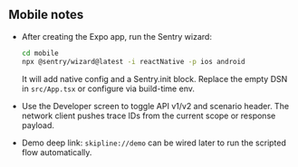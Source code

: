 ## Mobile notes

- After creating the Expo app, run the Sentry wizard:
  ```bash
  cd mobile
  npx @sentry/wizard@latest -i reactNative -p ios android
  ```
  It will add native config and a Sentry.init block. Replace the empty DSN in `src/App.tsx` or configure via build-time env.

- Use the Developer screen to toggle API v1/v2 and scenario header. The network client pushes trace IDs from the current scope or response payload.

- Demo deep link: `skipline://demo` can be wired later to run the scripted flow automatically.
